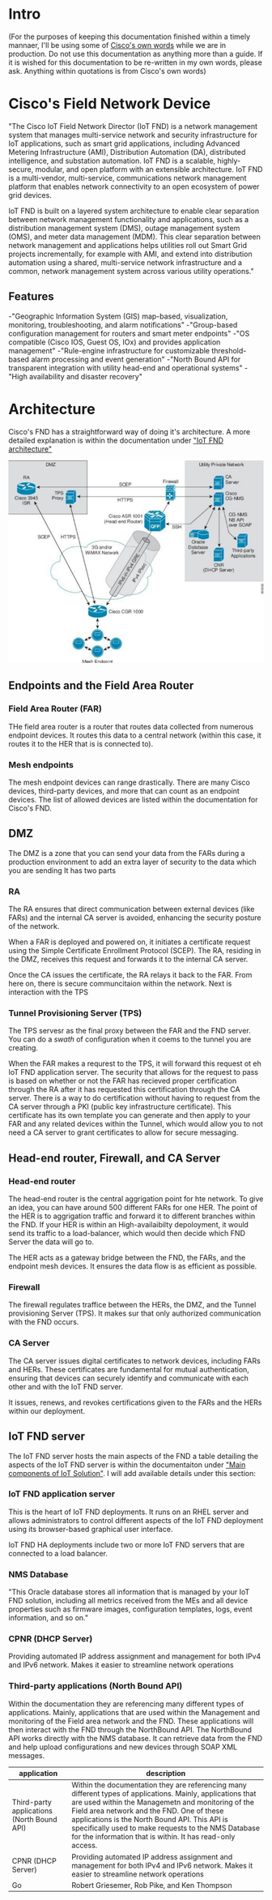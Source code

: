 # Intro

(For the purposes of keeping this documentation finished within a timely mannaer, I'll be using some of [Cisco's own words](https://www.cisco.com/c/en/us/td/docs/routers/connectedgrid/iot_fnd/guide/5_0/b-iot-fnd-user-guide-50/m-overview-of-cisco-iot-field-network-director.html?bookSearch=true) while we are in production. Do not use this documentation as anything more than a guide. If it is wished for this documentation to be re-written in my own words, please ask. Anything within quotations is from Cisco's own words)

# Cisco's Field Network Device

"The Cisco IoT Field Network Director (IoT FND) is a network management system that manages multi-service network and security infrastructure for IoT applications, such as smart grid applications, including Advanced Metering Infrastructure (AMI), Distribution Automation (DA), distributed intelligence, and substation automation. IoT FND is a scalable, highly-secure, modular, and open platform with an extensible architecture. IoT FND is a multi-vendor, multi-service, communications network management platform that enables network connectivity to an open ecosystem of power grid devices.

IoT FND is built on a layered system architecture to enable clear separation between network management functionality and applications, such as a distribution management system (DMS), outage management system (OMS), and meter data management (MDM). This clear separation between network management and applications helps utilities roll out Smart Grid projects incrementally, for example with AMI, and extend into distribution automation using a shared, multi-service network infrastructure and a common, network management system across various utility operations."

## Features

-"Geographic Information System (GIS) map-based, visualization, monitoring, troubleshooting, and alarm notifications"
-"Group-based configuration management for routers and smart meter endpoints"
-"OS compatible (Cisco IOS, Guest OS, IOx) and provides application management"
-"Rule-engine infrastructure for customizable threshold-based alarm processing and event generation"
-"North Bound API for transparent integration with utility head-end and operational systems"
-"High availability and disaster recovery"


# Architecture

Cisco's FND has a straightforward way of doing it's architecture. A more detailed explanation is within the documentation under ["IoT FND architecture"](https://www.cisco.com/c/en/us/td/docs/routers/connectedgrid/iot_fnd/guide/5_0/b-iot-fnd-user-guide-50/m-overview-of-cisco-iot-field-network-director.html?bookSearch=true)

![Overview of Cisco's FND](../images/overview.png)


## Endpoints and the Field Area Router

### Field Area Router (FAR)

THe field area router is a router that routes data collected from numerous endpoint devices. It routes this data to a central network (within this case, it routes it to the HER that is is connected to). 

### Mesh endpoints

The mesh endpoint devices can range drastically. There are many Cisco devices, third-party devices, and more that can count as an endpoint devices. The list of allowed devices are listed within the documentation for Cisco's FND.

## DMZ

The DMZ is a zone that you can send your data from the FARs during a production environment to add an extra layer of security to the data which you are sending It has two parts

### RA
The RA ensures that direct communication between external devices (like FARs) and the internal CA server is avoided, enhancing the security posture of the network.

When a FAR is deployed and powered on, it initiates a certificate request using the Simple Certificate Enrollment Protocol (SCEP). The RA, residing in the DMZ, receives this request and forwards it to the internal CA server.​

Once the CA issues the certificate, the RA relays it back to the FAR. From here on, there is secure communcitaion within the network. Next is interaction with the TPS


### Tunnel Provisioning Server (TPS)

The TPS servesr as the final proxy between the FAR and the FND server. You can do a *swath* of configuration when it coems to the tunnel you are creating. 

When the FAR makes a requrest to the TPS, it will forward this request ot eh IoT FND application server. The security that allows for the request to pass is based on whether or not the FAR has recieved proper certification through the RA after it has requested this certification through the CA server. There is a way to do certification without having to request from the CA server through a PKI (public key infrastructure certificate). This certificate has its own template you can generate and then apply to your FAR and any related devices within the Tunnel, which would allow you to not need a CA server to grant certificates to allow for secure messaging.

## Head-end router, Firewall, and CA Server

### Head-end router

The head-end router is the central aggrigation point for hte network. To give an idea, you can have around 500 different FARs for one HER. The point of the HER is to aggrigation traffic and forward it to different branches within the FND. If your HER is within an High-availaibilty depoloyment, it would send its traffic to a load-balancer, which would then decide which FND Server the data will go to. 

The HER acts as a gateway bridge between the FND, the FARs, and the endpoint mesh devices. It ensures the data flow is as efficient as possible.

### Firewall

The firewall regulates traffice between the HERs, the DMZ, and the Tunnel provisioning Server (TPS). It makes sur that only authorized communication with the FND occurs.

### CA Server

The CA server issues digital certificates to network devices, including FARs and HERs. These certificates are fundamental for mutual authentication, ensuring that devices can securely identify and communicate with each other and with the IoT FND server. 

It issues, renews, and revokes certifications given to the FARs and the HERs within our deployment.


## IoT FND server

The IoT FND server hosts the main aspects of the FND a table detailing the aspects of the IoT FND server is within the documentaiton under ["Main components of IoT Solution"](https://www.cisco.com/c/en/us/td/docs/routers/connectedgrid/iot_fnd/guide/5_0/b-iot-fnd-user-guide-50/m-overview-of-cisco-iot-field-network-director.html?bookSearch=true). I will add available details under this section:

### IoT FND application server
    
This is the heart of IoT FND deployments. It runs on an RHEL server and allows administrators to control different aspects of the IoT FND deployment using its browser-based graphical user interface.

IoT FND HA deployments include two or more IoT FND servers that are connected to a load balancer.

### NMS Database

"This Oracle database stores all information that is managed by your IoT FND solution, including all metrics received from the MEs and all device properties such as firmware images, configuration templates, logs, event information, and so on."

### CPNR (DHCP Server)

Providing automated IP address assignment and management for both IPv4 and IPv6 network. Makes it easier to streamline network operations

### Third-party applications (North Bound API)

Within the documentation they are referencing many different types of applications. Mainly, applications that are used within the Management and monitoring of the Field area network and the FND. These applications will then interact with the FND through the NorthBound API. The NorthBound API works directly with the NMS database. It can retrieve data from the FND and help upload configurations and new devices through SOAP XML messages.

| application    | description                          |       
|------------|------------------------------------------|
| Third-party applications (North Bound API)     | Within the documentation they are referencing many different types of applications. Mainly, applications that are used within the Managemetn and monitoring of the Field area network and the FND. One of these applications is the North Bound API. This API is specifically used to make requests to the NMS Database for the information that is within. It has read-only access.                        | 
| CPNR (DHCP Server) | Providing automated IP address assignment and management for both IPv4 and IPv6 network. Makes it easier to streamline network operations       | 
| Go         | Robert Griesemer, Rob Pike, and Ken Thompson |

